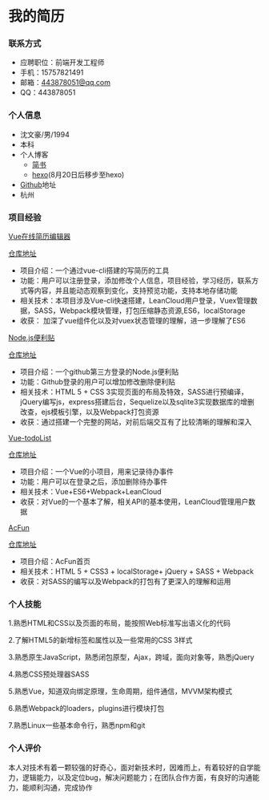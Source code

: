 # 我的简历
### 联系方式
- 应聘职位：前端开发工程师
- 手机：15757821491
- 邮箱：443878051@qq.com
- QQ：443878051

### 个人信息
- 沈文豪/男/1994
- 本科
- 个人博客
  - [简书](http://www.jianshu.com/u/49ecc37d1892)
  - [hexo](https://swhzzz.github.io/hexo-blog)(8月20日后移步至hexo)
- [Github](https://github.com/swhzzz)地址
- 杭州

### 项目经验

[Vue在线简历编辑器](https://swhzzz.github.io/vue-resumer/dist/)

[仓库地址](https://github.com/swhzzz/vue-resumer)
- 项目介绍：一个通过vue-cli搭建的写简历的工具
- 功能：用户可以注册登录，添加修改个人信息，项目经验，学习经历，联系方式等内容，并且能动态观察到变化，支持预览功能，支持本地存储功能
- 相关技术：本项目涉及Vue-cli快速搭建，LeanCloud用户登录，Vuex管理数据，SASS，Webpack模块管理，打包压缩静态资源,ES6，localStorage
- 收获： 加深了vue组件化以及对vuex状态管理的理解，进一步理解了ES6

[Node.js便利贴](http://note.swhzzz.site/)

[仓库地址](https://github.com/swhzzz/express-sticky-note)
- 项目介绍：一个github第三方登录的Node.js便利贴
- 功能：Github登录的用户可以增加修改删除便利贴
- 相关技术：HTML 5 + CSS 3实现页面的布局及特效，SASS进行预编译，jQuery编写js，express搭建后台，Sequelize以及sqlite3实现数据库的增删改查，ejs模板引擎，以及Webpack打包资源
- 收获：通过搭建一个完整的网站，对前后端交互有了比较清晰的理解和深入

[Vue-todoList](https://swhzzz.github.io/vue-TodoList/)

[仓库地址](https://github.com/swhzzz/vue-TodoList)
- 项目介绍：一个Vue的小项目，用来记录待办事件
- 功能：用户可以在登录之后，添加删除待办事件
- 相关技术：Vue+ES6+Webpack+LeanCloud
- 收获：对Vue的一个基本了解，相关API的基本使用，LeanCloud管理用户数据

[AcFun](https://swhzzz.github.io/Acfun/index.html)

[仓库地址](https://github.com/swhzzz/Acfun)
- 项目介绍：AcFun首页
- 相关技术：HTML 5 + CSS3 + localStorage+ jQuery + SASS + Webpack
- 收获：对SASS的编写以及Webpack的打包有了更深入的理解和运用

### 个人技能
1.熟悉HTML和CSS以及页面的布局，能按照Web标准写出语义化的代码

2.了解HTML5的新增标签和属性以及一些常用的CSS 3样式

3.熟悉原生JavaScript，熟悉闭包原型，Ajax，跨域，面向对象等，熟悉jQuery

4.熟悉CSS预处理器SASS

5.熟悉Vue，知道双向绑定原理，生命周期，组件通信，MVVM架构模式

6.熟悉Webpack的loaders，plugins进行模块打包

7.熟悉Linux一些基本命令行，熟悉npm和git

### 个人评价
本人对技术有着一颗较强的好奇心，面对新技术时，因难而上，有着较好的自学能力，逻辑能力，以及定位bug，解决问题能力；在团队合作方面，有良好的沟通能力，能顺利沟通，完成协作
